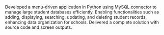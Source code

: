 Developed a menu-driven application in Python using MySQL connector to manage large student databases efficiently. Enabling functionalities such as adding, displaying,
searching, updating, and deleting student records, enhancing data organization for schools.
Delivered a complete solution with source code and screen outputs.
